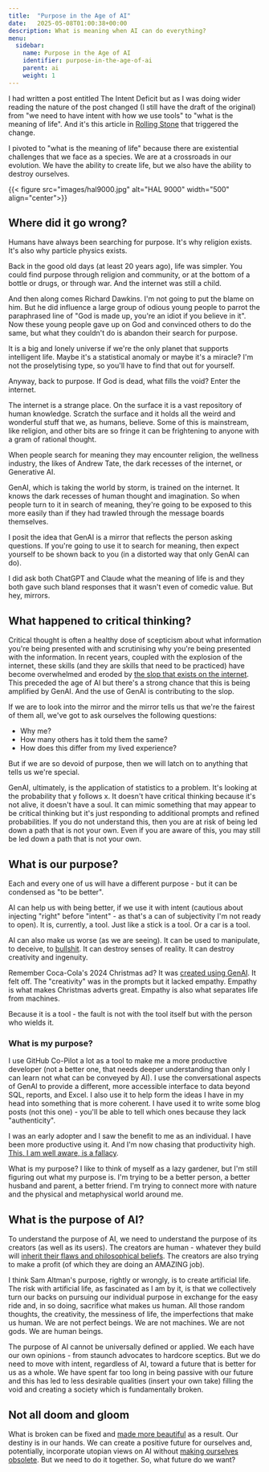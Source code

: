 ```yaml
---
title:  "Purpose in the Age of AI"
date:   2025-05-08T01:00:38+00:00
description: What is meaning when AI can do everything?
menu:
  sidebar:
    name: Purpose in the Age of AI
    identifier: purpose-in-the-age-of-ai
    parent: ai
    weight: 1
---
```


I had written a post entitled The Intent Deficit but as I was doing wider reading the nature of the post changed (I still have the draft of the original) from "we need to have intent with how we use tools" to "what is the meaning of life". And it's this article in [Rolling Stone](https://www.rollingstone.com/culture/culture-features/ai-spiritual-delusions-destroying-human-relationships-1235330175/) that triggered the change.

I pivoted to "what is the meaning of life" because there are existential challenges that we face as a species. We are at a crossroads in our evolution. We have the ability to create life, but we also have the ability to destroy ourselves.

{{< figure src="images/hal9000.jpg" alt="HAL 9000" width="500" align="center">}}

## Where did it go wrong?

Humans have always been searching for purpose. It's why religion exists. It's also why particle physics exists.

Back in the good old days (at least 20 years ago), life was simpler. You could find purpose through religion and community, or at the bottom of a bottle or drugs, or through war. And the internet was still a child.

And then along comes Richard Dawkins. I'm not going to put the blame on him. But he did influence a large group of odious young people to parrot the paraphrased line of "God is made up, you're an idiot if you believe in it". Now these young people gave up on God and convinced others to do the same, but what they couldn't do is abandon their search for purpose.

It is a big and lonely universe if we're the only planet that supports intelligent life. Maybe it's a statistical anomaly or maybe it's a miracle? I'm not the proselytising type, so you'll have to find that out for yourself.

Anyway, back to purpose. If God is dead, what fills the void? Enter the internet.

The internet is a strange place. On the surface it is a vast repository of human knowledge. Scratch the surface and it holds all the weird and wonderful stuff that we, as humans, believe. Some of this is mainstream, like religion, and other bits are so fringe it can be frightening to anyone with a gram of rational thought.

When people search for meaning they may encounter religion, the wellness industry, the likes of Andrew Tate, the dark recesses of the internet, or Generative AI.

GenAI, which is taking the world by storm, is trained on the internet. It knows the dark recesses of human thought and imagination. So when people turn to it in search of meaning, they're going to be exposed to this more easily than if they had trawled through the message boards themselves.

I posit the idea that GenAI is a mirror that reflects the person asking questions. If you're going to use it to search for meaning, then expect yourself to be shown back to you (in a distorted way that only GenAI can do).

I did ask both ChatGPT and Claude what the meaning of life is and they both gave such bland responses that it wasn't even of comedic value. But hey, mirrors.

## What happened to critical thinking?

Critical thought is often a healthy dose of scepticism about what information you're being presented with and scrutinising why you're being presented with the information. In recent years, coupled with the explosion of the internet, these skills (and they are skills that need to be practiced) have become overwhelmed and eroded by [the slop that exists on the internet](https://www.ft.com/content/5d06bbb4-0034-493b-8b0d-5c0ab74bedef). This preceded the age of AI but there's a strong chance that this is being amplified by GenAI. And the use of GenAI is contributing to the slop.

If we are to look into the mirror and the mirror tells us that we're the fairest of them all, we've got to ask ourselves the following questions:

- Why me?
- How many others has it told them the same?
- How does this differ from my lived experience?

But if we are so devoid of purpose, then we will latch on to anything that tells us we're special.

GenAI, ultimately, is the application of statistics to a problem. It's looking at the probability that y follows x. It doesn't have critical thinking because it's not alive, it doesn't have a soul. It can mimic something that may appear to be critical thinking but it's just responding to additional prompts and refined probabilities. If you do not understand this, then you are at risk of being led down a path that is not your own. Even if you are aware of this, you may still be led down a path that is not your own.

## What is our purpose?

Each and every one of us will have a different purpose - but it can be condensed as "to be better".

AI can help us with being better, if we use it with intent (cautious about injecting "right" before "intent" - as that's a can of subjectivity I'm not ready to open). It is, currently, a tool. Just like a stick is a tool. Or a car is a tool.

AI can also make us worse (as we are seeing). It can be used to manipulate, to deceive, to [bullshit](https://link.springer.com/article/10.1007/s10676-024-09775-5). It can destroy senses of reality. It can destroy creativity and ingenuity.

Remember Coca-Cola's 2024 Christmas ad? It was [created using GenAI](https://www.forbes.com/sites/danidiplacido/2024/11/16/coca-colas-ai-generated-ad-controversy-explained/). It felt off. The "creativity" was in the prompts but it lacked empathy. Empathy is what makes Christmas adverts great. Empathy is also what separates life from machines.

Because it is a tool - the fault is not with the tool itself but with the person who wields it.

### What is my purpose?

I use GitHub Co-Pilot a lot as a tool to make me a more productive developer (not a better one, that needs deeper understanding than only I can learn not what can be conveyed by AI). I use the conversational aspects of GenAI to provide a different, more accessible interface to data beyond SQL, reports, and Excel. I also use it to help form the ideas I have in my head into something that is more coherent. I have used it to write some blog posts (not this one) - you'll be able to tell which ones because they lack "authenticity".

I was an early adopter and I saw the benefit to me as an individual. I have been more productive using it. And I'm now chasing that productivity high. [This, I am well aware, is a fallacy](https://www.forbes.com/sites/bryanrobinson/2024/07/23/employees-report-ai-increased-workload/).

What is my purpose? I like to think of myself as a lazy gardener, but I'm still figuring out what my purpose is. I'm trying to be a better person, a better husband and parent, a better friend. I'm trying to connect more with nature and the physical and metaphysical world around me.

## What is the purpose of AI?

To understand the purpose of AI, we need to understand the purpose of its creators (as well as its users). The creators are human - whatever they build will [inherit their flaws and philosophical beliefs](https://ustdoes.tech/posts/strategy/what-our-systems-say-about-us/). The creators are also trying to make a profit (of which they are doing an AMAZING job).

I think Sam Altman's purpose, rightly or wrongly, is to create artificial life. The risk with artificial life, as fascinated as I am by it, is that we collectively turn our backs on pursuing our individual purpose in exchange for the easy ride and, in so doing, sacrifice what makes us human. All those random thoughts, the creativity, the messiness of life, the imperfections that make us human. We are not perfect beings. We are not machines. We are not gods. We are human beings.

The purpose of AI cannot be universally defined or applied. We each have our own opinions - from staunch advocates to hardcore sceptics. But we do need to move with intent, regardless of AI, toward a future that is better for us as a whole. We have spent far too long in being passive with our future and this has led to less desirable qualities (insert your own take) filling the void and creating a society which is fundamentally broken.

## Not all doom and gloom

What is broken can be fixed and [made more beautiful](https://en.wikipedia.org/wiki/Kintsugi) as a result. Our destiny is in our hands. We can create a positive future for ourselves and, potentially, incorporate utopian views on AI without [making ourselves obsolete](https://www.theguardian.com/books/2025/may/04/the-big-idea-can-we-stop-ai-making-humans-obsolete). But we need to do it together. So, what future do we want?
